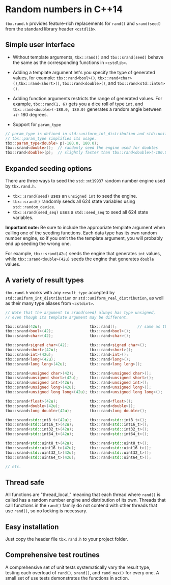 # Random numbers in C++14
`tbx.rand.h` provides feature-rich replacements for `rand()` and `srand(seed)` from the standard library header `<cstdlib>`.
## Simple user interface
- Without template arguments, `tbx::rand()` and `tbx::srand(seed)` behave the same as the corresponding functions in `<cstdlib>`.

- Adding a template argument let's you specify the type of generated values, for example: `tbx::rand<bool>()`, `tbx::rand<char>()`,`tbx::rand<short>()`, `tbx::rand<double>()`, and `tbx::rand<std::int64>()`.

- Adding function arguments restricts the range of generated values. For example, `tbx::rand(1, 6)` gets you a dice roll of type `int`, and `tbx::rand<double>(-180.0, 180.0)` generates a random angle between +/- 180 degrees.

- Support for `param_type`
```cpp
// param_type is defined in std::uniform_int_distribution and std::uniform_real_distribution.
// tbx::param_type simplifies its usage.
tbx::param_type<double> p(-180.0, 180.0);
tbx::srand<double>();  // randomly seed the engine used for doubles
tbx::rand<double>(p);  // slightly faster than tbx::rand<double>(-180.0, 180.0);
```

## Expanded seeding options
There are three ways to seed the `std::mt19937` random number engine used by `tbx.rand.h`.
- `tbx::srand(seed)` uses an `unsigned int` to seed the engine.
- `tbx::srand()` randomly seeds all 624 state variables using `std::random_device`.
- `tbx::srand(seed_seq)` uses a `std::seed_seq` to seed all 624 state variables.

**Important note:** Be sure to include the appropriate template argument when calling one of the seeding functions. Each data type has its own random number engine, so if you omit the the template argument, you will probably end up seeding the wrong one.

For example, `tbx::srand(42u)` seeds the engine that generates `int` values, while `tbx::srand<double>(42u)` seeds the engine that generates `double` values.

## A variety of result types
`tbx.rand.h` works with any `result_type` accepted by `std::uniform_int_distribution` or `std::uniform_real_distribution`, as well as their many type aliases from `<cstdint>`.
```cpp
// Note that the argument to srand(seed) always has type unsigned, 
// even though its template argument may be different.

tbx::srand(42u);                     tbx::rand();         // same as tbx::rand<int>();
tbx::srand<bool>(42);                tbx::rand<bool>();
tbx::srand<char>(42);                tbx::rand<char>();

tbx::srand<signed char>(42);         tbx::rand<signed char>();
tbx::srand<short>(42u);              tbx::rand<short>();
tbx::srand<int>(42u);                tbx::rand<int>();
tbx::srand<long>(42u);               tbx::rand<long>();
tbx::srand<long long>(42u);          tbx::rand<long long>();

tbx::srand<unsigned char>(42);       tbx::rand<unsigned char>();
tbx::srand<unsigned short>(42u);     tbx::rand<unsigned short>();
tbx::srand<unsigned int>(42u);       tbx::rand<unsigned int>();
tbx::srand<unsigned long>(42u);      tbx::rand<unsigned long>();
tbx::srand<unsigned long long>(42u); tbx::rand<unsigned long long>();

tbx::srand<float>(42u);              tbx::rand<float>();
tbx::srand<double>(42u);             tbx::rand<double>();
tbx::srand<long double>(42u);        tbx::rand<long double>();

tbx::srand<std::int8_t>(42u);        tbx::rand<std::int8_t>();
tbx::srand<std::int16_t>(42u);       tbx::rand<std::int16_t>();
tbx::srand<std::int32_t>(42u);       tbx::rand<std::int32_t>();
tbx::srand<std::int64_t>(42u);       tbx::rand<std::int64_t>();

tbx::srand<std::uint8_t>(42u);       tbx::rand<std::uint8_t>();
tbx::srand<std::uint16_t>(42u);      tbx::rand<std::uint16_t>();
tbx::srand<std::uint32_t>(42u);      tbx::rand<std::uint32_t>();
tbx::srand<std::uint64_t>(42u);      tbx::rand<std::uint64_t>();

// etc.
```

## Thread safe
All functions are "thread_local," meaning that each thread where `rand()` is called has a random number engine and distribution of its own. Threads that call functions in the `rand()` family do not contend with other threads that use `rand()`, so no locking is necessary. 

## Easy installation
Just copy the header file `tbx.rand.h` to your project folder.

## Comprehensive test routines
A comprehensive set of unit tests systematically vary the result type, testing each overload of `rand()`, `srand()`, and `rand_max()` for every one. A small set of use tests demonstrates the functions in action.
